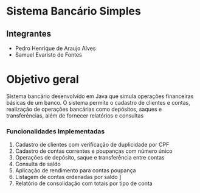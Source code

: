 # Sistema Bancário Simples

## Integrantes 

- Pedro Henrique de Araujo Alves
- Samuel Evaristo de Fontes


# Objetivo geral
Sistema bancário desenvolvido em Java que simula operações financeiras básicas de um banco. O sistema permite o cadastro de clientes e contas, realização de operações bancárias como depósitos, saques e   transferências, além de fornecer relatórios e consultas

### Funcionalidades Implementadas

1. Cadastro de clientes com verificação de duplicidade por CPF
2. Cadastro de contas correntes e poupanças com número único
3. Operações de depósito, saque e transferência entre contas
4. Consulta de saldo
5. Aplicação de rendimento para contas poupança
6. Listagem de contas ordenadas por saldo ]
7. Relatório de consolidação com totais por tipo de conta

